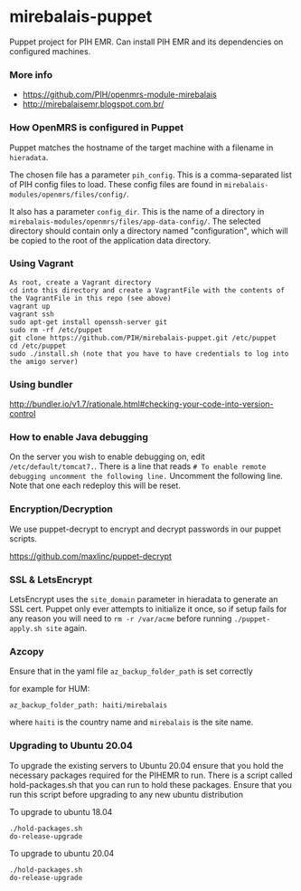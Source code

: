 # mirebalais-puppet

Puppet project for PIH EMR. Can install PIH EMR and its dependencies on configured machines.

### More info
- https://github.com/PIH/openmrs-module-mirebalais
- http://mirebalaisemr.blogspot.com.br/

### How OpenMRS is configured in Puppet

Puppet matches the hostname of the target machine with a filename in
`hieradata`.

The chosen file has a parameter `pih_config`. This is a comma-separated
list of PIH config files to load. These config files are found in
`mirebalais-modules/openmrs/files/config/`.

It also has a parameter `config_dir`. This is the name of a directory in
`mirebalais-modules/openmrs/files/app-data-config/`. The selected
directory should contain only a directory named "configuration", which will
be copied to the root of the application data directory.

### Using Vagrant

```
As root, create a Vagrant directory
cd into this directory and create a VagrantFile with the contents of the VagrantFile in this repo (see above)
vagrant up
vagrant ssh
sudo apt-get install openssh-server git
sudo rm -rf /etc/puppet
git clone https://github.com/PIH/mirebalais-puppet.git /etc/puppet
cd /etc/puppet
sudo ./install.sh (note that you have to have credentials to log into the amigo server)
```

### Using bundler

http://bundler.io/v1.7/rationale.html#checking-your-code-into-version-control

### How to enable Java debugging

On the server you wish to enable debugging on, edit `/etc/default/tomcat7.`. There is a line that reads `# To enable remote debugging uncomment the following line.` Uncomment the following line.
Note that one each redeploy this will be reset.


### Encryption/Decryption

We use puppet-decrypt to encrypt and decrypt passwords in our puppet scripts.

https://github.com/maxlinc/puppet-decrypt


### SSL & LetsEncrypt

LetsEncrypt uses the `site_domain` parameter in hieradata to generate an SSL cert.
Puppet only ever attempts to initialize it once, so if setup fails for any
reason you will need to `rm -r /var/acme` before running `./puppet-apply.sh site` again.


### Azcopy

Ensure that in the yaml file `az_backup_folder_path` is set correctly

for example for HUM:

```
az_backup_folder_path: haiti/mirebalais
```

where `haiti` is the country name and `mirebalais` is the site name.

### Upgrading to Ubuntu 20.04
To upgrade the existing servers to Ubuntu 20.04 ensure that you hold the necessary packages required for the PIHEMR to run.
There is a script called hold-packages.sh that you can run to hold these packages. Ensure that you run this script before upgrading to any new ubuntu distribution

To upgrade to ubuntu 18.04
```
./hold-packages.sh
do-release-upgrade
```

To upgrade to ubuntu 20.04
```
./hold-packages.sh
do-release-upgrade
```

